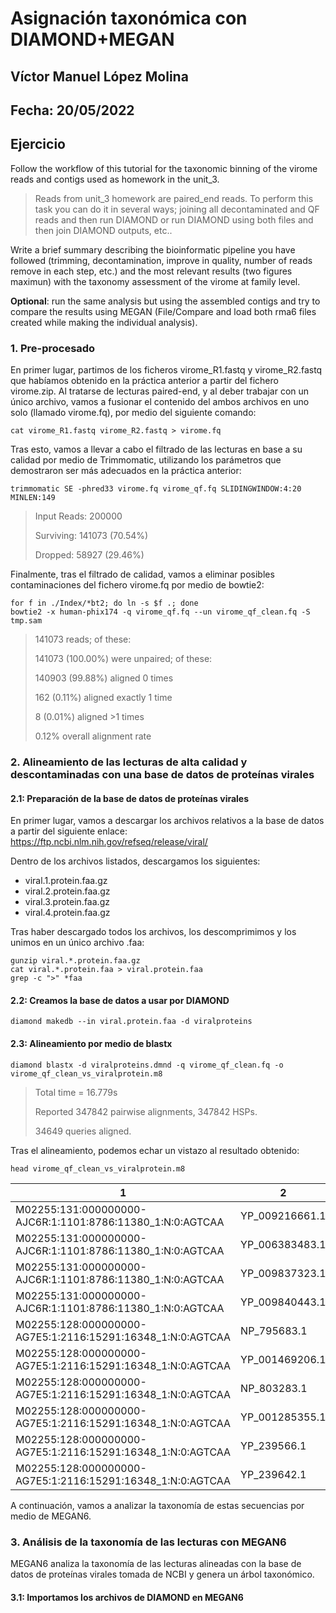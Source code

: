 # Asignación taxonómica con DIAMOND+MEGAN
## Víctor Manuel López Molina
## Fecha: 20/05/2022
## Ejercicio

Follow the workflow of this tutorial for the taxonomic binning of the virome reads and contigs used as homework in the unit_3.

>Reads from unit_3 homework are paired_end reads. To perform this task you can do it in several ways; joining all decontaminated and QF reads and then run DIAMOND or run DIAMOND using both files and then join DIAMOND outputs, etc..

Write a brief summary describing the bioinformatic pipeline you have followed (trimming, decontamination, improve in quality, number of reads remove in each step, etc.) and the most relevant results (two figures maximun) with the taxonomy assessment of the virome at family level.

**Optional**: run the same analysis but using the assembled contigs and try to compare the results using MEGAN (File/Compare and load both rma6 files created while making the individual analysis).

### 1. Pre-procesado
En primer lugar, partimos de los ficheros virome_R1.fastq y virome_R2.fastq que habíamos obtenido en la práctica anterior a partir del fichero virome.zip. Al tratarse de lecturas paired-end, y al deber trabajar con un único archivo, vamos a fusionar el contenido del ambos archivos en uno solo (llamado virome.fq), por medio del siguiente comando:
```
cat virome_R1.fastq virome_R2.fastq > virome.fq
```
Tras esto, vamos a llevar a cabo el filtrado de las lecturas en base a su calidad por medio de Trimmomatic, utilizando los parámetros que demostraron ser más adecuados en la práctica anterior:
```
trimmomatic SE -phred33 virome.fq virome_qf.fq SLIDINGWINDOW:4:20 MINLEN:149
```
>Input Reads: 200000
>
>Surviving: 141073 (70.54%) 
>
>Dropped: 58927 (29.46%)

Finalmente, tras el filtrado de calidad, vamos a eliminar posibles contaminaciones del fichero virome.fq por medio de bowtie2:
```
for f in ./Index/*bt2; do ln -s $f .; done
bowtie2 -x human-phix174 -q virome_qf.fq --un virome_qf_clean.fq -S tmp.sam
```
>141073 reads; of these:
>
>141073 (100.00%) were unpaired; of these:
>
>140903 (99.88%) aligned 0 times
>
>162 (0.11%) aligned exactly 1 time
>
>8 (0.01%) aligned >1 times
>
>0.12% overall alignment rate

### 2. Alineamiento de las lecturas de alta calidad y descontaminadas con una base de datos de proteínas virales

#### 2.1: Preparación de la base de datos de proteínas virales

En primer lugar, vamos a descargar los archivos relativos a la base de datos a partir del siguiente enlace: https://ftp.ncbi.nlm.nih.gov/refseq/release/viral/

Dentro de los archivos listados, descargamos los siguientes:
* viral.1.protein.faa.gz
* viral.2.protein.faa.gz
* viral.3.protein.faa.gz
* viral.4.protein.faa.gz

Tras haber descargado todos los archivos, los descomprimimos y los unimos en un único archivo .faa:
```
gunzip viral.*.protein.faa.gz
cat viral.*.protein.faa > viral.protein.faa
grep -c ">" *faa
```
#### 2.2: Creamos la base de datos a usar por DIAMOND

```
diamond makedb --in viral.protein.faa -d viralproteins
```
#### 2.3: Alineamiento por medio de blastx
```
diamond blastx -d viralproteins.dmnd -q virome_qf_clean.fq -o virome_qf_clean_vs_viralprotein.m8
```
>Total time = 16.779s
>
>Reported 347842 pairwise alignments, 347842 HSPs.  
>
>34649 queries aligned.

Tras el alineamiento, podemos echar un vistazo al resultado obtenido:
```
head virome_qf_clean_vs_viralprotein.m8
```
| 1 | 2 | 3 | 4 | 5 | 6 | 7 | 8 | 9 | 10 | 11 | 12 |
| --- | --- | --- | --- | --- | --- | --- | --- | --- | --- | --- | --- |
| M02255:131:000000000-AJC6R:1:1101:8786:11380_1:N:0:AGTCAA	| YP_009216661.1 | 50.8 | 63 | 30 | 1 | 212 | 27 | 104 | 166 | 3.7e-09 | 61.2 |
| M02255:131:000000000-AJC6R:1:1101:8786:11380_1:N:0:AGTCAA | YP_006383483.1 | 50.0 | 48 | 23 | 1 | 167 | 27 | 120 | 167 | 1.2e-04 | 46.2 |
| M02255:131:000000000-AJC6R:1:1101:8786:11380_1:N:0:AGTCAA	| YP_009837323.1 | 47.9 | 48 | 24 | 1 | 167 | 27 | 120 | 167 | 3.6e-04 | 44.7 |
| M02255:131:000000000-AJC6R:1:1101:8786:11380_1:N:0:AGTCAA | YP_009840443.1 | 47.9 | 48 | 24 | 1 | 167 | 27 | 120 | 167 | 3.6e-04 | 44.7 |
| M02255:128:000000000-AG7E5:1:2116:15291:16348_1:N:0:AGTCAA | NP_795683.1 | 78.7 | 94 | 20 | 0 | 284 | 3 | 81 | 174 | 7.3e-37 | 153.7 |
| M02255:128:000000000-AG7E5:1:2116:15291:16348_1:N:0:AGTCAA | YP_001469206.1 | 78.7 | 94 | 20 | 0 | 284 | 3 | 81 | 174 | 7.3e-37 | 153.7 |
| M02255:128:000000000-AG7E5:1:2116:15291:16348_1:N:0:AGTCAA | NP_803283.1 | 73.4 | 94 | 25 | 0 | 284 | 3 | 97 | 190 | 2.6e-34 | 145.2 |
| M02255:128:000000000-AG7E5:1:2116:15291:16348_1:N:0:AGTCAA | YP_001285355.1 | 73.4 | 94 | 25 | 0 | 284 | 3 | 97 | 190 | 2.6e-34 | 145.2 |
| M02255:128:000000000-AG7E5:1:2116:15291:16348_1:N:0:AGTCAA | YP_239566.1 | 73.4 | 94 | 25 | 0 | 284 | 3 | 97 | 190 | 2.6e-34 | 145.2 |
| M02255:128:000000000-AG7E5:1:2116:15291:16348_1:N:0:AGTCAA | YP_239642.1 | 73.4 | 94 | 25 | 0 | 284 | 3 | 97 | 190 | 2.6e-34 | 145.2 |

A continuación, vamos a analizar la taxonomía de estas secuencias por medio de MEGAN6.

### 3. Análisis de la taxonomía de las lecturas con MEGAN6

MEGAN6 analiza la taxonomía de las lecturas alineadas con la base de datos de proteínas virales tomada de NCBI y genera un árbol taxonómico.

#### 3.1: Importamos los archivos de DIAMOND en MEGAN6



